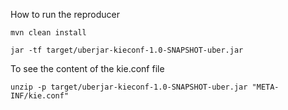 How to run the reproducer

`mvn clean install`

`jar -tf target/uberjar-kieconf-1.0-SNAPSHOT-uber.jar`

To see the content of the kie.conf file

`unzip -p target/uberjar-kieconf-1.0-SNAPSHOT-uber.jar "META-INF/kie.conf"`
